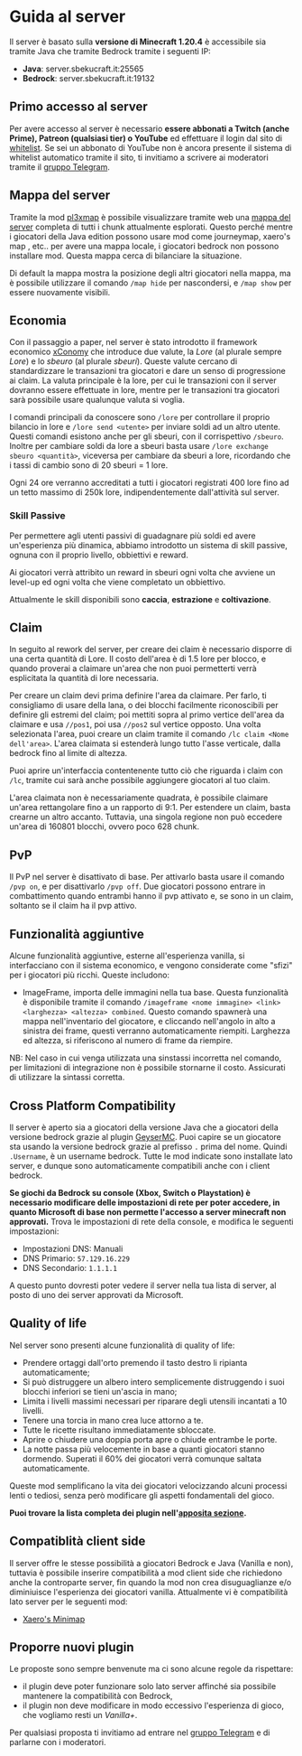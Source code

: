 # Guida al server

Il server è basato sulla **versione di Minecraft 1.20.4** è accessibile sia tramite Java che tramite Bedrock tramite i seguenti IP:

- **Java**: server.sbekucraft.it:25565
- **Bedrock**: server.sbekucraft.it:19132

## Primo accesso al server 
Per avere accesso al server è necessario **essere abbonati a Twitch (anche Prime), Patreon (qualsiasi tier) o YouTube** ed effettuare il login dal sito di [whitelist](https://whitelist.sbekucraft.it). 
Se sei un abbonato di YouTube non è ancora presente il sistema di whitelist automatico tramite il sito, ti invitiamo a scrivere ai moderatori tramite il [gruppo Telegram](https://t.me/sbekucraft).

## Mappa del server
Tramite la mod [pl3xmap](https://modrinth.com/plugin/pl3xmap) è possibile visualizzare tramite web una [mappa del server](https://map.sbekucraft.it) completa di tutti i chunk attualmente esplorati.
Questo perché mentre i giocatori della Java edition possono usare mod come journeymap, xaero's map , etc.. per avere una mappa locale, i giocatori bedrock non possono installare mod.
Questa mappa cerca di bilanciare la situazione.

Di default la mappa mostra la posizione degli altri giocatori nella mappa, ma è possibile utilizzare il comando `/map hide` per nascondersi, e `/map show` per essere nuovamente visibili.

## Economia
Con il passaggio a paper, nel server è stato introdotto il framework economico [xConomy](https://www.spigotmc.org/resources/xconomy.75669/) che introduce due valute, la *Lore* (al plurale sempre *Lore*) e lo *sbeuro* (al plurale *sbeuri*). Queste valute cercano di standardizzare le transazioni tra giocatori e dare un senso di progressione ai claim. La valuta principale è la lore, per cui le transazioni con il server dovranno essere effettuate in lore, mentre per le transazioni tra giocatori sarà possibile usare qualunque valuta si voglia.

I comandi principali da conoscere sono `/lore` per controllare il proprio bilancio in lore e `/lore send <utente>` per inviare soldi ad un altro utente. Questi comandi esistono anche per gli sbeuri, con il corrispettivo `/sbeuro`. Inoltre per cambiare soldi da lore a sbeuri basta usare `/lore exchange sbeuro <quantità>`, viceversa per cambiare da sbeuri a lore, ricordando che i tassi di cambio sono di 20 sbeuri = 1 lore.

Ogni 24 ore verranno accreditati a tutti i giocatori registrati 400 lore fino ad un tetto massimo di 250k lore, indipendentemente dall'attività sul server.

### Skill Passive
Per permettere agli utenti passivi di guadagnare più soldi ed avere un'esperienza più dinamica, abbiamo introdotto un sistema di skill passive, ognuna con il proprio livello, obbiettivi e reward.

Ai giocatori verrà attribito un reward in sbeuri ogni volta che avviene un level-up ed ogni volta che viene completato un obbiettivo.

Attualmente le skill disponibili sono **caccia**, **estrazione** e **coltivazione**.

## Claim
In seguito al rework del server, per creare dei claim è necessario disporre di una certa quantità di Lore.
Il costo dell'area è di 1.5 lore per blocco, e quando proverai a claimare un'area che non puoi permetterti verrà esplicitata la quantità di lore necessaria.

Per creare un claim devi prima definire l'area da claimare. Per farlo, ti consigliamo di usare della lana, o dei blocchi facilmente riconoscibili per definire gli estremi del claim; poi mettiti sopra al primo vertice dell'area da claimare e usa `//pos1`, poi usa `//pos2` sul vertice opposto. Una volta selezionata l'area, puoi creare un claim tramite il comando `/lc claim <Nome dell'area>`. L'area claimata si estenderà lungo tutto l'asse verticale, dalla bedrock fino al limite di altezza.

Puoi aprire un'interfaccia contentenente tutto ciò che riguarda i claim con `/lc`, tramite cui sarà anche possibile aggiungere giocatori al tuo claim. 

L'area claimata non è necessariamente quadrata, è possibile claimare un'area rettangolare fino a un rapporto di 9:1. Per estendere un claim, basta crearne un altro accanto. Tuttavia, una singola regione non può eccedere un'area di 160801 blocchi, ovvero poco 628 chunk.

## PvP
Il PvP nel server è disattivato di base. Per attivarlo basta usare il comando `/pvp on`, e per disattivarlo `/pvp off`.
Due giocatori possono entrare in combattimento quando entrambi hanno il pvp attivato e, se sono in un claim, soltanto se il claim ha il pvp attivo.

## Funzionalità aggiuntive
Alcune funzionalità aggiuntive, esterne all'esperienza vanilla, si interfacciano con il sistema economico, e vengono considerate come "sfizi" per i giocatori più ricchi. Queste includono:

- ImageFrame, importa delle immagini nella tua base. Questa funzionalità è disponibile tramite il comando `/imageframe <nome immagine> <link> <larghezza> <altezza> combined`. Questo comando spawnerà una mappa nell'inventario del giocatore, e cliccando nell'angolo in alto a sinistra dei frame, questi verranno automaticamente riempiti. Larghezza ed altezza, si riferiscono al numero di frame da riempire.

NB: Nel caso in cui venga utilizzata una sinstassi incorretta nel comando, per limitazioni di integrazione non è possibile stornarne il costo. Assicurati di utilizzare la sintassi corretta.

## Cross Platform Compatibility
Il server è aperto sia a giocatori della versione Java che a giocatori della versione bedrock grazie al plugin [GeyserMC](https://geysermc.org/).
Puoi capire se un giocatore sta usando la versione bedrock grazie al prefisso `.` prima del nome. Quindi `.Username`, è un username bedrock.
Tutte le mod indicate sono installate lato server, e dunque sono automaticamente compatibili anche con i client bedrock.

**Se giochi da Bedrock su console (Xbox, Switch o Playstation) è necessario modificare delle impostazioni di rete per poter accedere, in quanto Microsoft di base non permette l'accesso a server minecraft non approvati.**
Trova le impostazioni di rete della console, e modifica le seguenti impostazioni:

- Impostazioni DNS: Manuali
- DNS Primario: `57.129.16.229`
- DNS Secondario: `1.1.1.1`

A questo punto dovresti poter vedere il server nella tua lista di server, al posto di uno dei server approvati da Microsoft.

## Quality of life
Nel server sono presenti alcune funzionalità di quality of life:

- Prendere ortaggi dall'orto premendo il tasto destro li ripianta automaticamente;
- Si può distruggere un albero intero semplicemente distruggendo i suoi blocchi inferiori se tieni un'ascia in mano; 
- Limita i livelli massimi necessari per riparare degli utensili incantati a 10 livelli.
- Tenere una torcia in mano crea luce attorno a te.
- Tutte le ricette risultano immediatamente sbloccate.
- Aprire o chiudere una doppia porta apre o chiude entrambe le porte.
- La notte passa più velocemente in base a quanti giocatori stanno dormendo. Superati il 60% dei giocatori verrà comunque saltata automaticamente.

Queste mod semplificano la vita dei giocatori velocizzando alcuni processi lenti o tediosi, senza però modificare gli aspetti fondamentali del gioco.

**Puoi trovare la lista completa dei plugin nell'[apposita sezione](content.md).**

## Compatiblità client side
Il server offre le stesse possibilità a giocatori Bedrock e Java (Vanilla e non), tuttavia è possibile inserire compatibilità a mod client side che richiedono anche la controparte server, fin quando la mod non crea disuguaglianze e/o diminiuisce l'esperienza dei giocatori vanilla.
Attualmente vi è compatibilità lato server per le seguenti mod:

- [Xaero's Minimap](https://modrinth.com/mod/xaeros-minimap)

## Proporre nuovi plugin 
Le proposte sono sempre benvenute ma ci sono alcune regole da rispettare: 

- il plugin deve poter funzionare solo lato server affinché sia possibile mantenere la compatibilità con Bedrock,
- il plugin non deve modificare in modo eccessivo l'esperienza di gioco, che vogliamo resti un *Vanilla+*.

Per qualsiasi proposta ti invitiamo ad entrare nel [gruppo Telegram](https://t.me/sbekucraft/40112) e di parlarne con i moderatori.
